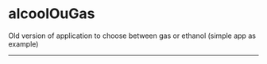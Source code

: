 # alcoolOuGas

Old version of application to choose between gas or ethanol
(simple app as example)
****
